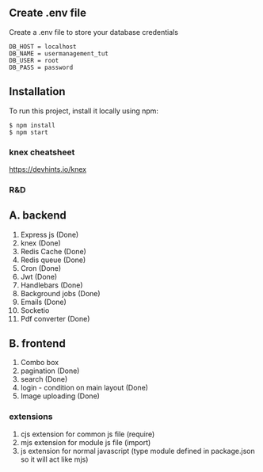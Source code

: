 ## Create .env file
Create a .env file to store your database credentials

```
DB_HOST = localhost
DB_NAME = usermanagement_tut
DB_USER = root
DB_PASS = password
```

## Installation
To run this project, install it locally using npm:

```
$ npm install
$ npm start
```


### knex cheatsheet
https://devhints.io/knex

### R&D

A. backend
----------
1. Express js (Done)
2. knex (Done)
3. Redis Cache (Done)
4. Redis queue (Done)
5. Cron (Done)
6. Jwt (Done)
7. Handlebars (Done)
8. Background jobs (Done)
9. Emails (Done)
10. Socketio
11. Pdf converter (Done)

B. frontend
-----------
1. Combo box
2. pagination (Done)
3. search (Done)
4. login - condition on main layout (Done)
5. Image uploading (Done)

### extensions
1. cjs extension for common js file (require)
2. mjs extension for module js file (import)
3. js extension for normal javascript (type module defined in package.json so it will act like mjs)